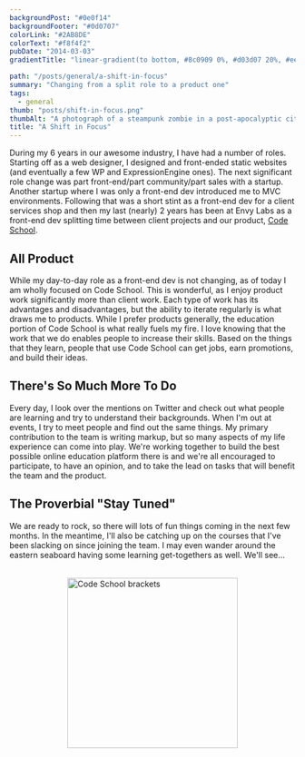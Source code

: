 ```yaml
---
backgroundPost: "#0e0f14"
backgroundFooter: "#0d0707"
colorLink: "#2AB8DE"
colorText: "#f8f4f2"
pubDate: "2014-03-03"
gradientTitle: "linear-gradient(to bottom, #8c0909 0%, #d03d07 20%, #eeb649 40%, #fcfabd 60%, #d03d07 80%, #8c0909 100%)"

path: "/posts/general/a-shift-in-focus"
summary: "Changing from a split role to a product one"
tags:
  - general
thumb: "posts/shift-in-focus.png"
thumbAlt: "A photograph of a steampunk zombie in a post-apocalyptic city, with ruined buildings and smoke in the background, during the night with a mix of blue and orange lighting and shot with a close-up lens using the Nikon AF-S Nikkor 105mm f/2.8G IF-ED VR II --v 5 --ar 3:2"
title: "A Shift in Focus"
---
```


<style>
p img { display: block; margin: 2rem auto 0; width: 300px; }
</style>

During my 6 years in our awesome industry, I have had a number of roles. Starting off as a web designer, I designed and front-ended static websites (and eventually a few WP and ExpressionEngine ones). The next significant role change was part front-end/part community/part sales with a startup. Another startup where I was only a front-end dev introduced me to MVC environments. Following that was a short stint as a front-end dev for a client services shop and then my last (nearly) 2 years has been at Envy Labs as a front-end dev splitting time between client projects and our product, [Code School](http://codeschool.com).

## All Product

While my day-to-day role as a front-end dev is not changing, as of today I am wholly focused on Code School. This is wonderful, as I enjoy product work significantly more than client work. Each type of work has its advantages and disadvantages, but the ability to iterate regularly is what draws me to products. While I prefer products generally, the education portion of Code School is what really fuels my fire. I love knowing that the work that we do enables people to increase their skills. Based on the things that they learn, people that use Code School can get jobs, earn promotions, and build their ideas.

## There's So Much More To Do

Every day, I look over the mentions on Twitter and check out what people are learning and try to understand their backgrounds. When I'm out at events, I try to meet people and find out the same things. My primary contribution to the team is writing markup, but so many aspects of my life experience can come into play. We're working together to build the best possible online education platform there is and we're all encouraged to participate, to have an opinion, and to take the lead on tasks that will benefit the team and the product.

## The Proverbial "Stay Tuned"

We are ready to rock, so there will lots of fun things coming in the next few months. In the meantime, I'll also be catching up on the courses that I've been slacking on since joining the team. I may even wander around the eastern seaboard having some learning get-togethers as well. We'll see...

![Code School brackets](/posts/general/a-shift-in-focus/brackets-code-school.png)
